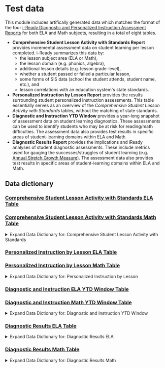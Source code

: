 # Test data

This module includes artifically generated data which matches the format of the four [i-Ready Diagnostic and Personalized Instruction Assessment Reports](https://www.curriculumassociates.com/programs/i-ready-assessment) for both ELA and Math subjects, resulting in a total of eight tables.
- <strong>Comprehensive Student Lesson Activity with Standards Report</strong> provides incremental assessment data on student learning per lesson completed. i-Ready summarizes this data by:
    - the lesson subject area (ELA or Math), 
    - the lesson domain (e.g. phonics, algebra), 
    - additional lesson details (e.g. lesson grade-level), 
    - whether a student passed or failed a particular lesson, 
    - some forms of SIS data (school the student attends, student name, etc.), and
    - lesson correlations with an education system's state standards.
- <strong>Personalized Instruction by Lesson Report</strong> provides the results surrounding student personalized instruction assessments. This table essentially serves as an overview of the <em>Comprehensive Student Lesson Activity with Standards</em> tables, without the matching of state standards.
- <strong>Diagnostic and Instruction YTD Window</strong> provides a year-long snapshot of assessment data on student learning diagnostics. These assessments can be used to identify students who may be at risk for reading/math difficulties. The assessment data also provides test results in specific areas of student-learning domains within ELA and Math. 
- <strong>Diagnostic Results Report</strong> provides the implications and iReady analyses of student diagnostic assessments. These include metrics used for gauging the successes/struggles of student learning (e.g. [Annual Stretch Growth Measure](https://www.curriculumassociates.com/access-and-equity/providing-a-path-to-proficiency-for-every-student)). The assessment data also provides test results in specific areas of student-learning domains within ELA and Math. 

## Data dictionary

### [Comprehensive Student Lesson Activity with Standards ELA Table](https://github.com/microsoft/OpenEduAnalytics/blob/main/oea/modules/module_catalog/iReady/test_data/test_data/comprehensive_student_lesson_activity_with_standards_ela/ela.csv)
### [Comprehensive Student Lesson Activity with Standards Math Table](https://github.com/microsoft/OpenEduAnalytics/blob/main/oea/modules/module_catalog/iReady/test_data/test_data/comprehensive_student_lesson_activity_with_standards_math/math.csv)

<details><summary>Expand Data Dictionary for: Comprehensive Student Lesson Activity with Standards</summary>
<p>

|Column Name | Data Type | Description |
|-----------|-----------|-----------|
| Last Name | String | The surname of the student. |
| First Name | String | The given name of the student. |
| Student ID | String | The student ID of the student. |
| Student Grade | String | The grade of the student in the education system (e.g. K, 1, 2). |
| Academic Year | String | The academic year of the student at the time of lesson completion. |
| School | String | The name of the school attended by the student. |
| Subject | String | The subject of the lesson (defaulted to "Reading" or "Math" depending on the table). |
| Domain | String | The domain of the lesson; area of learning in the context of the subject area (i.e. Phonics, Comprehension, High-Frequency Words, Phonological Awareness, Vocabulary, Numbers and Operations, Algebra, Measurement and Data, or Geometry). |
| Lesson Grade | String | The iReady-identified grade-level of the lesson. |
| Lesson Level | String | An indicator ("Early", "Mid", "Late", or "Extra") of how the lesson compares to the student, based on the student's grade and the lesson's grade-level. |
| Lesson ID | String | The iReady ID of the associated lesson. |
| Lesson Name | String | The name of lesson. |
| Lesson Objective | String | The learning objective(s) outlined from the lesson. |
| Completion Date | Date | Date the lesson was completed by the student. |
| Total Time on Lesson (min) | Integer | The total number of minutes the student spent on the lesson. |
| Score | Integer | The final score of the student upon completion of the lesson. |
| Passed or Not Passed | String | An indicator ("Passed" or "Not Passed") of whether the student passed the lesson, based on their score exceeds or fails to meet the lesson-score-threshold. |
| Teacher-Assigned Lesson | String | An indicator ("Y" or "N") of whether the student's teacher assigned the lesson to the student. |
| State Standards | String | An abbreviation of the education system's state standards based on their state of residence (e.g. "CA-ELA"). |
| Type of Standard | String | An indicator ("Direct", "Related", "Partial", or "N/A") of whether the lesson belongs or correlates with state standards. |
| Standard Code | String | An abbreviated code for the state standard, to which the the lesson belongs. |
| Standard Text | String | A more in-depth identification of the specific standard, to which the lesson belongs. |

| Comprehensive Student Lesson Activity with Standards Test Data  | 
|:-------------------------:|
| ![](https://github.com/microsoft/OpenEduAnalytics/blob/main/oea/modules/module_catalog/iReady/docs/images/test_data_screenshots/iReady_test_data_snapshot_comprehensive.png)  |

Notes: 

1) The "Comprehensive Student Lesson Activity with Standards ELA Table" and "Comprehensive Student Lesson Activity with Standards Math Table" have the exact same columns, though the data pertaining to the subject areas differ.

</p>
</details>

### [Personalized Instruction by Lesson ELA Table](https://github.com/microsoft/OpenEduAnalytics/blob/main/oea/modules/module_catalog/iReady/test_data/test_data/personalized_instruction_by_lesson_ela/ela.csv)
### [Personalized Instruction by Lesson Math Table](https://github.com/microsoft/OpenEduAnalytics/blob/main/oea/modules/module_catalog/iReady/test_data/test_data/personalized_instruction_by_lesson_math/math.csv)

<details><summary>Expand Data Dictionary for: Personalized Instruction by Lesson</summary>
<p>

|Column Name | Data Type | Description |
|-----------|-----------|-----------|
| Last Name | String | The surname of the student. |
| First Name | String | The given name of the student. |
| Student ID | String | The student ID of the student. |
| Student Grade | String | The grade of the student in the education system (e.g. K, 1, 2). |
| Academic Year | String | The academic year of the student at the time of lesson completion. |
| School | String | The name of the school attended by the student. |
| Subject | String | The subject of the lesson (defaulted to "Reading" or "Math" depending on the table). |
| Domain | String | The domain of the lesson; area of learning in the context of the subject area (i.e. Phonics, Comprehension, High-Frequency Words, Phonological Awareness, Vocabulary, Numbers and Operations, Algebra, Measurement and Data, or Geometry). |
| Lesson Grade | String | The iReady-identified grade-level of the lesson. |
| Lesson Level | String | An indicator ("Early", "Mid", "Late", or "Extra") of how the lesson compares to the student, based on the student's grade and the lesson's grade-level. |
| Lesson ID | String | The iReady ID of the associated lesson. |
| Lesson Name | String | The name of lesson. |
| Lesson Objective | String | The learning objective(s) outlined from the lesson. |
| Lesson Language | String | The language in which the lesson was taught. |
| Completion Date | Date | Date the lesson was completed by the student. |
| Total Time on Lesson (min) | Integer | The total number of minutes the student spent on the lesson. |
| Score | Integer | The final score of the student upon completion of the lesson. |
| Passed or Not Passed | String | An indicator ("Passed" or "Not Passed") of whether the student passed the lesson, based on their score exceeds or fails to meet the lesson-score-threshold. |
| Teacher-Assigned Lesson | String | An indicator ("Y" or "N") of whether the student's teacher assigned the lesson to the student. |

| Personalized Instruction by Lesson Test Data  | 
|:-------------------------:|
| ![](https://github.com/microsoft/OpenEduAnalytics/blob/main/oea/modules/module_catalog/iReady/docs/images/test_data_screenshots/iReady_test_data_snapshot_personalized.png)  |

Notes: 

1) The "Personalized Instruction by Lesson ELA Table" and "Personalized Instruction by Lesson Math Table" have the exact same columns, though the data pertaining to the subject areas differ.

</p>
</details>

### [Diagnostic and Instruction ELA YTD Window Table](https://github.com/microsoft/OpenEduAnalytics/blob/main/oea/modules/module_catalog/iReady/test_data/test_data/diagnostic_and_instruction_ela_ytd_window/ela.csv)
### [Diagnostic and Instruction Math YTD Window Table](https://github.com/microsoft/OpenEduAnalytics/blob/main/oea/modules/module_catalog/iReady/test_data/test_data/diagnostic_and_instruction_math_ytd_window/math.csv)

<details><summary>Expand Data Dictionary for: Diagnostic and Instruction YTD Window</summary>
<p>

|Column Name | Data Type | Description |
|-----------|-----------|-----------|
| Last Name | String | The surname of the student. |
| First Name | String | The given name of the student. |
| Student ID | String | The student ID of the student. |
| Enrolled | String | An indicator ("Enrolled" or "Not Enrolled") of whether the student is still enrolled at a school. |
| Student Grade | String | The grade of the student in the education system (e.g. K, 1, 2). |
| Academic Year | String | The academic year of the student at the time of lesson completion. |
| School | String | The name of the school attended by the student. |
| Subject | String | The subject of the lesson (defaulted to "Reading" or "Math" depending on the table). |
| User Name | String | The email of the student. |
| Gender | String |	An indicator ("male" or "female") of the student's gender. |
| Hispanic or Latino | String |	An indicator ("Y" or "N") of whether the student is Hispanic or Latino. |
| Race | String | An indicator of the student's racial demographics. |
| English Language Learner | String | An indicator of whether the student is an English language learner. |
| Special Education | String | An indicator of whether the student is in special education. |
| Economically Disadvantaged | String | An indicator of whether the student is economically disadvantaged. |
| Migrant | String | An indicator of whether the student is a migrant. |
| Class(es) | String | An expression for the class(es) that the student is taking. |
| Class Teacher(s) | String | An expression for the teacher(s) that the student has for their class(es). |
| Report Group(s) | String | An expression for the group(s) that the student is associated with at the time of the report generation. |
| Number of Completed Diagnostics during the time frame | Integer | The total number of diagnostic assessments taken at the time of the report generation. |
| Annual Typical Growth Measure | Integer |	An indicator of the yearly expected typical growth. |
| Annual Stretch Growth Measure | Integer |	An indicator of the yearly expected stretch growth. |
| Diagnostic Gain (Note: negative gains=zero) | Integer | An indicator of the general diagnostic assessment growth seen from the student since the latest-previous diagnostic assessment. |
| Diagnostic: Start Date (x) | Date | The start date of the diagnostic assessment. |
| Diagnostic: Completion Date (x) | Date | The completion date of the diagnostic assessment. |
| Diagnostic: Time on Task (min) (x) | Integer | The total time spent on the diagnostic assessment (in minutes). |
| Diagnostic: Rush Flag (x) | String | An indicator of the rush flag association with the student after completion of the diagnostic assessment. |
| Diagnostic: Overall Scale Score (x) | Integer | The overall resulting scale score of the student from the diagnostic assessment (i.e. considering all subject domain scale scores). |
| Diagnostic: Overall Placement (x) | String | The overall resulting i-Ready-identified placement of the student from the diagnostic assessment (i.e. considering all subject domain scale scores). |
| Diagnostic: Percentile (x) | Integer | The percentile associated with the student from the diagnostic assessment results. |
| Diagnostic: Overall Relative Placement (x) | String | The overall resulting i-Ready-identified relative placement of the student from the diagnostic assessment (i.e. considering all subject domain scale scores). |
| Diagnostic: Tier (x) | String | The tier associated with the student from the diagnostic assessment results. |
| xxxxx | xxxxx | xxxxx |
| Diagnostic: (_) Measure (x) | String | The overall Lexile or Quantile measure (depending on whether the ELA or Math table, respectively) of the student, based on those diagnostic assessment results. |
| Diagnostic: (_) Range (x) | String | The overall Lexile or Quantile range (depending on whether the ELA or Math table, respectively) of the student, based on those diagnostic assessment results. |
| Diagnostic: Grouping (x) | String | The grouping of the student, based on those diagnostic assessment results.  |
| Diagnostic: Language (x) | String | The language in which the student took the diagnostic assessment. |
| Diagnostic: <strong>(Subject Domain)</strong> Scale Score (x) | Integer | The resulting scale score of the student, in that particular subject domain from the diagnostic assessment. |
| Diagnostic: <strong>(Subject Domain)</strong> Placement (x) | String | The resulting i-Ready-identified placement of the student, in that particular subject domain from the diagnostic assessment. |
| Diagnostic: <strong>(Subject Domain)</strong> Relative Placement (x) | String | The resulting i-Ready-identified relative placement of the student, in that particular subject domain from the diagnostic assessment. |
| xxxxx | xxxxx | xxxxx |
| Instruction: <strong>(Subject Domain)</strong> Lessons Passed | Integer | The total number of lessons passed by the student, in that subject domain (or overall). |
| Instruction: <strong>(Subject Domain)</strong> Lessons Not Passed | Integer | The total number of lessons not passed by the student, in that subject domain (or overall). |
| Instruction: <strong>(Subject Domain)</strong> Lessons Completed | Integer | The total number of lessons completed by the student, in that subject domain (or overall). |
| Instruction: <strong>(Subject Domain)</strong> Pass Rate (\%) | Integer | The total pass rate percentage of the student in lessons related to that subject domain (or overall).  |
| Instruction: <strong>(Subject Domain)</strong> Time on Task (min) | Integer | The total time, in minutes, spent on the lesson in that subject domain (or overall). |

| Diagnostic and Instruction YTD Window Test Data  | 
|:-------------------------:|
| ![](https://github.com/microsoft/OpenEduAnalytics/blob/main/oea/modules/module_catalog/iReady/docs/images/test_data_screenshots/iReady_test_data_snapshot_diagnostic_and_instruction.png)  |

Notes: 

1) Rows in the table marked with "xxxxx" for their section indicate a separate section of the table where column sections are grouped together.
2) Anything in the above table marked with (x) indicates that the "x" is either replaced with "Most Recent", "1", "2", "3", "4", or "5". 
    - There is a section columns corresponding to each diagnostic assessment indicator.
2) Anything in the above table marked with (\_) indicates that the "\_" is either replaced with "Lexile" or "Quantile" depending on the ELA or Math table, respectively.
3) Anything in the above table marked with <strong>(Subject Domain)</strong> indicates that the entire parenthesis is to be replaced with one of the two sets of domains (the ELA table corresponds with the first set, and the Math table corresponds with the second set):
    - Phonological Awareness, Phonics, High-Frequency Words, Vocabulary, Reading Comprehension: Literature, and Reading Comprehension: Informational Text.
    - Number and Operations, Algebra and Algebraic Thinking, Measurement and Data, and Geometry.
4) With the last "Instruction:" section of columns (outlined above) both tables include an "Overall" section, which precedes the breakdown of subject domains.

</p>
</details>

### [Diagnostic Results ELA Table](https://github.com/microsoft/OpenEduAnalytics/blob/main/oea/modules/module_catalog/iReady/test_data/test_data/diagnostic_results_ela/ela.csv)

<details><summary>Expand Data Dictionary for: Diagnostic Results ELA</summary>
<p>

|Column Name | Data Type | Description |
|-----------|-----------|-----------|
| Last Name | String | The surname of the student. |
| First Name | String | The given name of the student. |
| Student ID | String | The student ID of the student. |
| Student Grade | String | The grade of the student in the education system (e.g. K, 1, 2). |
| Academic Year | String | The academic year of the student at the time of lesson completion. |
| School | String | The name of the school attended by the student. |
| Start Date | Date | Date the diagnostic assessment was started by the student. |
| Completion Date | Date | Date the diagnostic assessment was completed by the student. |
| Diagnostic used to establish Growth Measures (Y/N) | String |	An indicator ("Y" or "N") of whether the diagnostic assessment is used to establish growth measures of the student. |
| Most Recent Diagnostic (Y/N) | String | An indicator ("Y" or "N") of whether that particular diagnostic assessment was the most recent diagnostic assessment taken by the student.  |
| Duration (min) | Integer | The total number of minutes the student spent on the diagnostic test. |
| Rush Flag | String | An indicator of the rush flag association with the student after completion of the diagnostic assessment. |
| Overall Scale Score | Integer | The overall resulting scale score of the student from the diagnostic assessment (i.e. considering all subject domain scale scores). |
| Overall Placement | String | The overall resulting i-Ready-identified placement of the student from the diagnostic assessment (i.e. considering all subject domain scale scores). |
| Overall Relative Placement | String | The overall resulting i-Ready-identified relative placement of the student from the diagnostic assessment (i.e. considering all subject domain scale scores). |
| Percentile | Integer | The percentile associated with the student from the diagnostic assessment results. |
| Grouping | String | The grouping of the student, based on those diagnostic assessment results. |
| Lexile Measure | String | The overall Lexile measure of the student, based on those diagnostic assessment results. |
| Lexile Range | String |	The overall Lexile range of the student, based on those diagnostic assessment results. |
| <strong>(Subject Domain)</strong> Scale Score | Integer |	The resulting scale score of the student, in that particular subject domain from the diagnostic assessment. |
| <strong>(Subject Domain)</strong> Placement | String | The resulting i-Ready-identified placement of the student, in that particular subject domain from the diagnostic assessment. |
| <strong>(Subject Domain)</strong> Relative Placement | String | The resulting i-Ready-identified relative placement of the student, in that particular subject domain from the diagnostic assessment. |
| Diagnostic Language | String | The language in which the student took the diagnostic assessment. |
| Annual Typical Growth Measure | Integer |	An indicator of the yearly expected typical growth. |
| Annual Stretch Growth Measure | Integer |	An indicator of the yearly expected stretch growth. |
| Mid On Grade Level Scale Score | Integer | An indicator of the median grade level scale score. |
| Reading Difficulty Indicator (Y/N) |  | An indicator ("Y" or "N") of whether the student has been flagged by i-Ready for having difficulties with reading. |

| Diagnostic Results ELA Test Data  | 
|:-------------------------:|
| ![](https://github.com/microsoft/OpenEduAnalytics/blob/main/oea/modules/module_catalog/iReady/docs/images/test_data_screenshots/iReady_test_data_snapshot_diagnostic_results.png)  |

Notes:

1) Anything in the above table marked with <strong>(Subject Domain)</strong> indicates that the entire parenthesis is to be replaced with the following set of subject domains:
    - Phonological Awareness, Phonics, High-Frequency Words, Vocabulary, Reading Comprehension: Literature, and Reading Comprehension: Informational Text.
    
</p>
</details>

### [Diagnostic Results Math Table](https://github.com/microsoft/OpenEduAnalytics/blob/main/oea/modules/module_catalog/iReady/test_data/test_data/diagnostic_results_math/math.csv)

<details><summary>Expand Data Dictionary for: Diagnostic Results Math</summary>
<p>

|Column Name | Data Type | Description |
|-----------|-----------|-----------|
| Last Name | String | The surname of the student. |
| First Name | String | The given name of the student. |
| Student ID | String | The student ID of the student. |
| Student Grade | String | The grade of the student in the education system (e.g. K, 1, 2). |
| Academic Year | String | The academic year of the student at the time of lesson completion. |
| School | String | The name of the school attended by the student. |
| Start Date | Date | Date the diagnostic assessment was started by the student. |
| Completion Date | Date | Date the diagnostic assessment was completed by the student. |
| Diagnostic used to establish Growth Measures (Y/N) | String |	An indicator ("Y" or "N") of whether the diagnostic assessment is used to establish growth measures of the student. |
| Most Recent Diagnostic (Y/N) | String | An indicator ("Y" or "N") of whether that particular diagnostic assessment was the most recent diagnostic assessment taken by the student.  |
| Duration (min) | Integer | The total number of minutes the student spent on the diagnostic test. |
| Rush Flag | String | An indicator of the rush flag association with the student after completion of the diagnostic assessment. |
| Overall Scale Score | Integer | The overall resulting scale score of the student from the diagnostic assessment (i.e. considering all subject domain scale scores). |
| Overall Placement | String | The overall resulting i-Ready-identified placement of the student from the diagnostic assessment (i.e. considering all subject domain scale scores). |
| Overall Relative Placement | String | The overall resulting i-Ready-identified relative placement of the student from the diagnostic assessment (i.e. considering all subject domain scale scores). |
| Percentile | Integer | The percentile associated with the student from the diagnostic assessment results. |
| Grouping | String | The grouping of the student, based on those diagnostic assessment results. |
| Lexile Measure | String | The overall Lexile measure of the student, based on those diagnostic assessment results. |
| Lexile Range | String |	The overall Lexile range of the student, based on those diagnostic assessment results. |
| <strong>(Subject Domain)</strong> Scale Score | Integer |	The resulting scale score of the student, in that particular subject domain from the diagnostic assessment. |
| <strong>(Subject Domain)</strong> Placement | String | The resulting i-Ready-identified placement of the student, in that particular subject domain from the diagnostic assessment. |
| <strong>(Subject Domain)</strong> Relative Placement | String | The resulting i-Ready-identified relative placement of the student, in that particular subject domain from the diagnostic assessment. |
| Diagnostic Language | String | The language in which the student took the diagnostic assessment. |
| Annual Typical Growth Measure | Integer |	An indicator of the yearly expected typical growth. |
| Annual Stretch Growth Measure | Integer |	An indicator of the yearly expected stretch growth. |
| Mid On Grade Level Scale Score | Integer | An indicator of the median grade level scale score. |

| Diagnostic Results Math Test Data  | 
|:-------------------------:|
| ![](https://github.com/microsoft/OpenEduAnalytics/blob/main/oea/modules/module_catalog/iReady/docs/images/test_data_screenshots/iReady_test_data_snapshot_diagnostic_results.png)  |

Notes:

1) Anything in the above table marked with <strong>(Subject Domain)</strong> indicates that the entire parenthesis is to be replaced with the following set of subject domains:
    - Number and Operations, Algebra and Algebraic Thinking, Measurement and Data, and Geometry.
   
</p>
</details>
